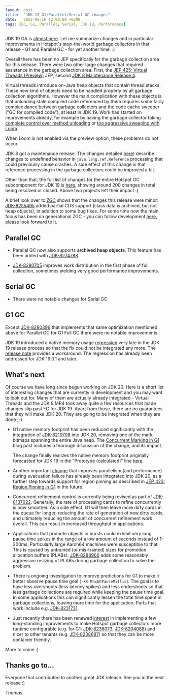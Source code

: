 ```yaml
---
layout: post
title:  "JDK 19 G1/Parallel/Serial GC changes"
date:   2022-09-16 12:00:00 +0200
tags: [GC, G1, Parallel, Serial, JDK 19, Performance]
---
```


JDK 19 GA is [almost here](https://openjdk.java.net/projects/jdk/19/). Let me summarize changes and in particular improvements in Hotspot´s stop-the-world garbage collectors in that release - G1 and Parallel GC - for yet another time. :)

Overall there has been no JEP specifically for the garbage collection area for this release. There were two other large changes that required assistance in the garbage collection area: First, the [JEP 425: Virtual Threads (Preview)](https://openjdk.org/jeps/425) JEP, second [JDK 8 Maintenance Release 4](https://jdk.java.net/java-se-ri/8-MR4).

Virtual threads introduce on-Java heap objects that contain thread stacks. These new kind of objects need to be handled properly by all garbage collection algorithms. However the main complication with these objects is that unloading stale compiled code referenced by them requires some fairly complex dance between garbage collectors and the code cache sweeper ("GC for compiled code"), at least in JDK 19. Work has started on improvements already, for example by having the garbage collector taking [complete control over method unloading](https://bugs.openjdk.org/browse/JDK-8290025) or [too aggressive sweeping with Loom](https://bugs.openjdk.org/browse/JDK-8284404).

When Loom is not enabled via the preview option, these problems do not occur.

JDK 8 got a maintenance release. The changes detailed [here](https://jcp.org/aboutJava/communityprocess/maintenance/jsr337/jsr337-mr4-changes.html)) describe changes to undefined behavior in `java.lang.ref.Reference` processing that could previously cause crashes. A side effect of this change is that reference processing in the garbage collectors could be improved a bit.

Other than that, the full list of changes for the entire Hotspot GC subcomponent for JDK 19 is [here](https://bugs.openjdk.org/issues/?jql=project%20%3D%20JDK%20AND%20issuetype%20in%20standardIssueTypes()%20AND%20status%20in%20(Resolved%2C%20Closed)%20AND%20fixVersion%20%3D%20%2219%22%20AND%20component%20%3D%20hotspot%20AND%20Subcomponent%20in%20(gc%2C%20gc%2C%20gc%2C%20gc%2C%20gc)), showing around 200 changes in total being resolved or closed. Above two projects left their impact :)

A brief look over to [ZGC](https://wiki.openjdk.java.net/display/zgc/Main) shows that the changes this release were minor: [JDK-8255495](https://bugs.openjdk.org/browse/JDK-8255495) added partial CDS support (class data is archived, but not heap objects), in addition to some bug fixes. For some time now the main focus has been on generational ZGC - you can follow development [here](https://github.com/openjdk/zgc/tree/zgc_generational), please look forward to it.

## Parallel GC

  * Parallel GC now also supports **archived heap objects**. This feature has been added with [JDK-8274788](https://bugs.openjdk.org/browse/JDK-8274788).

  * [JDK-8280705](https://bugs.openjdk.org/browse/JDK-8280705) improves work distribution in the first phase of full collection, sometimes yielding very good performance improvements.

## Serial GC

 * There were no notable changes for Serial GC.

## G1 GC

Except [JDK-8280396](https://bugs.openjdk.org/browse/JDK-8280396) that implements that same optimization mentioned above for Parallel GC for G1 Full GC there were no notable improvements.

JDK 19 introduced a native memory usage [regression](https://bugs.openjdk.org/browse/JDK-8292654) very late in the JDK 19 release process so that the fix could not be integrated any more. The [release note](https://bugs.openjdk.org/browse/JDK-8293707) provides a workaround. The regression has already been addressed for JDK 19.0.1 and later.

## What's next

Of course we have long since begun working on JDK 20. Here is a short list of interesting changes that are currently in development and you may want to look out for. Many of them are actually already integrated - Virtual Threads and the JDK 8 MR4 took away quite a few resources that made changes slip past FC for JDK 19. Apart from those, there are no guarantees that they will make JDK 20. They are going to be integrated when they are done ;-)

  * G1 native memory footprint has been reduced significantly with the integration of [JDK-8210708](https://bugs.openjdk.java.net/browse/JDK-8210708) into JDK 20, removing one of the mark bitmaps spanning the entire Java heap. The [Concurrent Marking in G1](/2022/08/04/concurrent-marking.html) blog post includes a thorough discussion of the change, and its impact.
  
    The change finally realizes the native memory footprint originally forecasted for JDK 19 in the "Prototype (calculated)" line [here](/2022/03/14/jdk18-g1-parallel-gc-changes.html#memory-usage-jdk19-forecast).

  * Another important [change](https://bugs.openjdk.org/browse/JDK-8256265) that improves parallelism (and performance) during evacuation failure has already been integrated into JDK 20, as a further step towards support for region pinning as described in [JEP 423: Region Pinning in G1](https://openjdk.org/jeps/423) in the future.

  * Concurrent refinement control is currently being revised as part of [JDK-8137022](https://bugs.openjdk.org/browse/JDK-8137022). Generally, the rate of processing cards to refine concurrently is now smoother. As a side effect, G1 will then leave more dirty cards in the queue for longer, reducing the rate of generation of new dirty cards, and ultimately reducing the amount of concurrent refinement work overall. This can result in increased throughput in applications.

  * Applications that promote objects in bursts could exhibit very long pause time spikes in the range of a low amount of seconds instead of 1-200ms. Particularly large Aarch64 machines were susceptible to that. This is caused by untrained (or mis-trained) sizes for promotion allocation buffers (PLABs). [JDK-8288966](https://bugs.openjdk.org/browse/JDK-8288966) adds some reasonably aggressive resizing of PLABs during garbage collection to solve the problem.
  
  * There is ongoing investigation to improve predictions for G1 to make it better observe pause time goal (`-XX:MaxGCPauseMillis`). The goal is to have less overshoots (less latency spikes) and less undershoots so that less garbage collections are required while keeping the pause time goal. In some applications this can significantly lessen the total time spent in garbage collections, leaving more time for the application. Parts that work include e.g. [JDK-8231731](https://bugs.openjdk.org/browse/JDK-8231731).

  * Just recently there has been renewed [interest](https://mail.openjdk.org/pipermail/hotspot-dev/2022-September/064190.html) in implementing a few long-standing improvements to make Hotspot garbage collectors more runtime configurable (e.g. for G1: [JDK-8236073](https://bugs.openjdk.org/browse/JDK-8236073), [JDK-8204088](https://bugs.openjdk.org/browse/JDK-8204088)) and nicer to other tenants (e.g. [JDK-8238687](https://bugs.openjdk.org/browse/JDK-8238687)) so that they can be more container friendly.

More to come :)

## Thanks go to…

Everyone that contributed to another great JDK release. See you in the next release :)

*Thomas*
